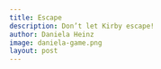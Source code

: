 ```yaml
---
title: Escape
description: Don’t let Kirby escape!
author: Daniela Heinz
image: daniela-game.png
layout: post
---
```


<script>
var box, circle;
var circleImage;

function preload() {
    circleImage = loadImage("/assets/images/Kirby.png");
}

function setup() {

    let canvas = createCanvas(600, 600);

    canvas.parent("post");

    box = createSprite(0, 0, 100, 200);
    circle = createSprite(300, 300);
    circle.addImage(circleImage);
    
    //circle.addAnimation("normal", "Kirby.png", "Kirby_purple.png", "Kirby.png", "Kirby_purple.png");

    circle.setCollider("circle", 0, 0, 60, 60);
}

function draw() {
    background(255); 
    
    //box.position.x = mouseX
    //box.position.y = mouseY

    box.velocity.x = (mouseX - box.position.x); 
    box.velocity.y = (mouseY - box.position.y);

    box.displace(circle);
    //Kirby bewegt sich selbst und man muss ihn aufhalten
    
       
    circle.velocity.x = -3


    //Kirby bewegt sich selbst und man muss ihn aufhalten
    //circle.velocity.x = -3

    //if (key == 'd' && keyIsPressed) {
        //box.displace(circle);

    //}
    //Kirby und box stoßen sich ab
    //box.displace(circle);

    //box bounct Kirby weg
    //if (key == 'b' && keyIsPressed) {
        /*circle.bounce(box);
        //Linker Rand
    if (circle.position.x < 0) {
        circle.position.x = 1;
        circle.velocity.x = circle.velocity.x * -1;
    }

    //Linker Rand
    if (circle.position.x > width) {
        circle.position.x = width - 1;
        circle.velocity.x = circle.velocity.x * -1;
    }

    //Oberer Rand
    if (circle.position.y < 0) {
        circle.position.y = 1;
        circle.velocity.y = circle.velocity.y * -1;
    }

    //Unterer Rand
    if (circle.position.y > height) {
        circle.position.y = height - 1;
        circle.velocity.y = circle.velocity.y * -1;
    }*/
    //}

    //box bounct Kirby weg, unterer Code verursacht abprallen an der Seite
    //circle.bounce(box);

    //circle.mass = 5;

    //circle.debug = true;

    //Linker Rand
    if (circle.position.x < 0) {
        circle.position.x = 1;
        //circle.velocity.x = circle.velocity.x * -1;
    }

    //Linker Rand
    if (circle.position.x > width) {
        circle.position.x = width - 1;
        //circle.velocity.x = circle.velocity.x * -1;
    }

    //Oberer Rand
    if (circle.position.y < 0) {
        circle.position.y = 1;
        //circle.velocity.y = circle.velocity.y * -1;
    }

    //Unterer Rand
    if (circle.position.y > height) {
        circle.position.y = height - 1;
        //circle.velocity.y = circle.velocity.y * -1;
    }

    drawSprites();
    
}

function keyPressed() {
    if (key == 's') {
        speichern();
        if (key == 'n') {
            setup();
        }
    }
}

function speichern() {
    saveCanvas('game-escape', 'png')
}
</script>